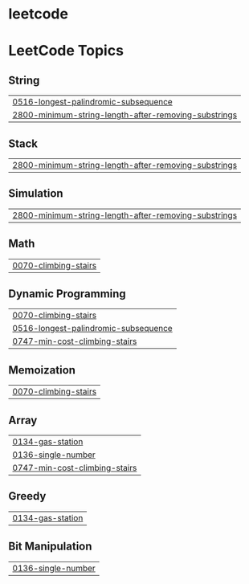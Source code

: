 # leetcode
<!---LeetCode Topics Start-->
# LeetCode Topics
## String
|  |
| ------- |
| [0516-longest-palindromic-subsequence](https://github.com/KarnatiManisha/leetcode/tree/master/0516-longest-palindromic-subsequence) |
| [2800-minimum-string-length-after-removing-substrings](https://github.com/KarnatiManisha/leetcode/tree/master/2800-minimum-string-length-after-removing-substrings) |
## Stack
|  |
| ------- |
| [2800-minimum-string-length-after-removing-substrings](https://github.com/KarnatiManisha/leetcode/tree/master/2800-minimum-string-length-after-removing-substrings) |
## Simulation
|  |
| ------- |
| [2800-minimum-string-length-after-removing-substrings](https://github.com/KarnatiManisha/leetcode/tree/master/2800-minimum-string-length-after-removing-substrings) |
## Math
|  |
| ------- |
| [0070-climbing-stairs](https://github.com/KarnatiManisha/leetcode/tree/master/0070-climbing-stairs) |
## Dynamic Programming
|  |
| ------- |
| [0070-climbing-stairs](https://github.com/KarnatiManisha/leetcode/tree/master/0070-climbing-stairs) |
| [0516-longest-palindromic-subsequence](https://github.com/KarnatiManisha/leetcode/tree/master/0516-longest-palindromic-subsequence) |
| [0747-min-cost-climbing-stairs](https://github.com/KarnatiManisha/leetcode/tree/master/0747-min-cost-climbing-stairs) |
## Memoization
|  |
| ------- |
| [0070-climbing-stairs](https://github.com/KarnatiManisha/leetcode/tree/master/0070-climbing-stairs) |
## Array
|  |
| ------- |
| [0134-gas-station](https://github.com/KarnatiManisha/leetcode/tree/master/0134-gas-station) |
| [0136-single-number](https://github.com/KarnatiManisha/leetcode/tree/master/0136-single-number) |
| [0747-min-cost-climbing-stairs](https://github.com/KarnatiManisha/leetcode/tree/master/0747-min-cost-climbing-stairs) |
## Greedy
|  |
| ------- |
| [0134-gas-station](https://github.com/KarnatiManisha/leetcode/tree/master/0134-gas-station) |
## Bit Manipulation
|  |
| ------- |
| [0136-single-number](https://github.com/KarnatiManisha/leetcode/tree/master/0136-single-number) |
<!---LeetCode Topics End-->